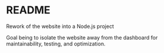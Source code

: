 # README #

Rework of the website into a Node.js project

Goal being to isolate the website away from the dashboard for maintainability, testing, and optimization.